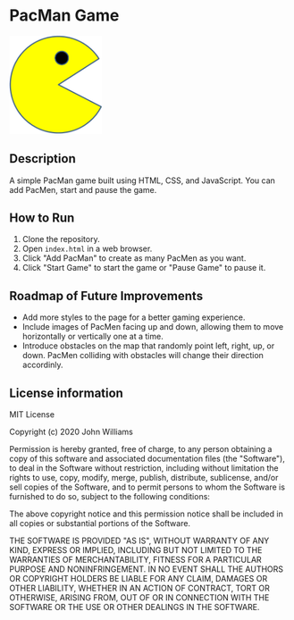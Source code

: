 # PacMan Game
<img src="images/PacMan1.png" width="33%">

## Description
A simple PacMan game built using HTML, CSS, and JavaScript. You can add PacMen, start and pause the game.

## How to Run
1. Clone the repository.
2. Open `index.html` in a web browser.
3. Click "Add PacMan" to create as many PacMen as you want.
4. Click "Start Game" to start the game or "Pause Game" to pause it.

## Roadmap of Future Improvements
- Add more styles to the page for a better gaming experience.
- Include images of PacMen facing up and down, allowing them to move horizontally or vertically one at a time.
- Introduce obstacles on the map that randomly point left, right, up, or down. PacMen colliding with obstacles will change their direction accordinly.

## License information
MIT License

Copyright (c) 2020 John Williams

Permission is hereby granted, free of charge, to any person obtaining a copy
of this software and associated documentation files (the "Software"), to deal
in the Software without restriction, including without limitation the rights
to use, copy, modify, merge, publish, distribute, sublicense, and/or sell
copies of the Software, and to permit persons to whom the Software is
furnished to do so, subject to the following conditions:

The above copyright notice and this permission notice shall be included in all
copies or substantial portions of the Software.

THE SOFTWARE IS PROVIDED "AS IS", WITHOUT WARRANTY OF ANY KIND, EXPRESS OR
IMPLIED, INCLUDING BUT NOT LIMITED TO THE WARRANTIES OF MERCHANTABILITY,
FITNESS FOR A PARTICULAR PURPOSE AND NONINFRINGEMENT. IN NO EVENT SHALL THE
AUTHORS OR COPYRIGHT HOLDERS BE LIABLE FOR ANY CLAIM, DAMAGES OR OTHER
LIABILITY, WHETHER IN AN ACTION OF CONTRACT, TORT OR OTHERWISE, ARISING FROM,
OUT OF OR IN CONNECTION WITH THE SOFTWARE OR THE USE OR OTHER DEALINGS IN THE
SOFTWARE.
